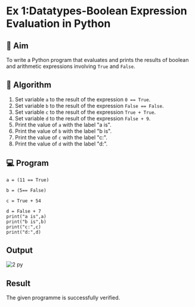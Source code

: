 
# Ex 1:Datatypes-Boolean Expression Evaluation in Python

## 🎯 Aim
To write a Python program that evaluates and prints the results of boolean and arithmetic expressions involving `True` and `False`.

## 🧠 Algorithm
1. Set variable `a` to the result of the expression `0 == True`.
2. Set variable `b` to the result of the expression `False == False`.
3. Set variable `c` to the result of the expression `True + True`.
4. Set variable `d` to the result of the expression `False + 9`.
5. Print the value of `a` with the label "a is".
6. Print the value of `b` with the label "b is".
7. Print the value of `c` with the label "c:".
8. Print the value of `d` with the label "d:".

## 💻 Program
```
a = (11 == True)

b = (5== False)

c = True + 54

d = False + 7
print("a is",a)
print("b is",b)
print("c:",c)
print("d:",d)
```

## Output
![2 py](https://github.com/user-attachments/assets/8e78cdf0-e90e-40a9-aa50-60daf3168a83)

## Result
The given programme is successfully verified.
